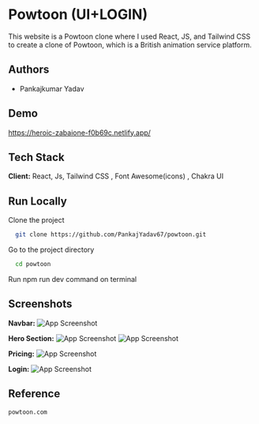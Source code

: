 # Powtoon (UI+LOGIN) 

This website is a Powtoon clone where I used React, JS, and Tailwind CSS to create a clone of Powtoon, which is a British animation service platform.

## Authors

- Pankajkumar Yadav

## Demo

https://heroic-zabaione-f0b69c.netlify.app/



## Tech Stack

**Client:** React, Js, Tailwind CSS , Font Awesome(icons) , Chakra UI


## Run Locally

Clone the project

```bash
  git clone https://github.com/PankajYadav67/powtoon.git
```

Go to the project directory

```bash
  cd powtoon
```
Run npm run dev command on terminal


## Screenshots

**Navbar:**
![App Screenshot](/public/ss/login.png)











**Hero Section:**
![App Screenshot](/public/ss/hero1.png)
![App Screenshot](/public/ss/hero3.png)







**Pricing:**
![App Screenshot](/public/ss/pricing.png)




**Login:**
![App Screenshot](/public/ss/login.png)


## Reference    
    powtoon.com
